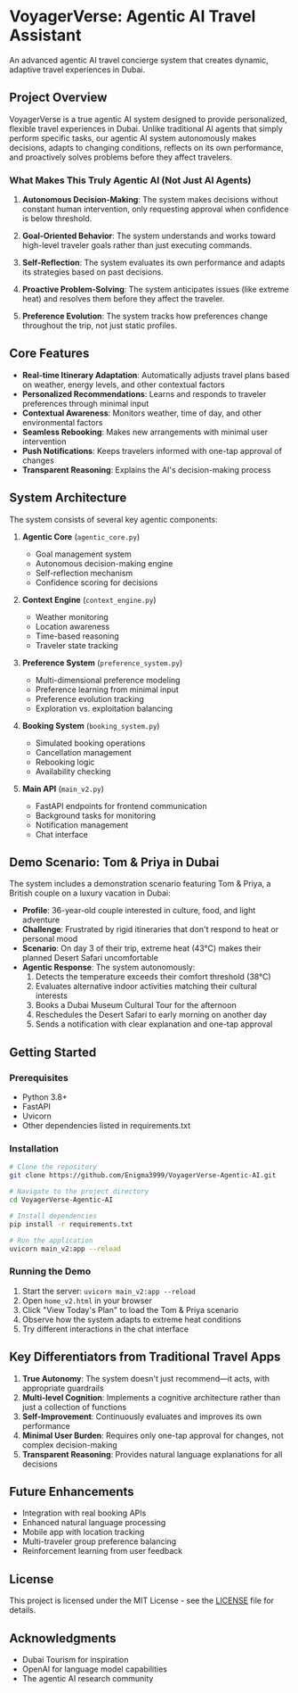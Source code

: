 # VoyagerVerse: Agentic AI Travel Assistant

An advanced agentic AI travel concierge system that creates dynamic, adaptive travel experiences in Dubai.

## Project Overview

VoyagerVerse is a true agentic AI system designed to provide personalized, flexible travel experiences in Dubai. Unlike traditional AI agents that simply perform specific tasks, our agentic AI system autonomously makes decisions, adapts to changing conditions, reflects on its own performance, and proactively solves problems before they affect travelers.

### What Makes This Truly Agentic AI (Not Just AI Agents)

1. **Autonomous Decision-Making**: The system makes decisions without constant human intervention, only requesting approval when confidence is below threshold.

2. **Goal-Oriented Behavior**: The system understands and works toward high-level traveler goals rather than just executing commands.

3. **Self-Reflection**: The system evaluates its own performance and adapts its strategies based on past decisions.

4. **Proactive Problem-Solving**: The system anticipates issues (like extreme heat) and resolves them before they affect the traveler.

5. **Preference Evolution**: The system tracks how preferences change throughout the trip, not just static profiles.

## Core Features

- **Real-time Itinerary Adaptation**: Automatically adjusts travel plans based on weather, energy levels, and other contextual factors
- **Personalized Recommendations**: Learns and responds to traveler preferences through minimal input
- **Contextual Awareness**: Monitors weather, time of day, and other environmental factors
- **Seamless Rebooking**: Makes new arrangements with minimal user intervention
- **Push Notifications**: Keeps travelers informed with one-tap approval of changes
- **Transparent Reasoning**: Explains the AI's decision-making process

## System Architecture

The system consists of several key agentic components:

1. **Agentic Core** (`agentic_core.py`)
   - Goal management system
   - Autonomous decision-making engine
   - Self-reflection mechanism
   - Confidence scoring for decisions

2. **Context Engine** (`context_engine.py`)
   - Weather monitoring
   - Location awareness
   - Time-based reasoning
   - Traveler state tracking

3. **Preference System** (`preference_system.py`)
   - Multi-dimensional preference modeling
   - Preference learning from minimal input
   - Preference evolution tracking
   - Exploration vs. exploitation balancing

4. **Booking System** (`booking_system.py`)
   - Simulated booking operations
   - Cancellation management
   - Rebooking logic
   - Availability checking

5. **Main API** (`main_v2.py`)
   - FastAPI endpoints for frontend communication
   - Background tasks for monitoring
   - Notification management
   - Chat interface

## Demo Scenario: Tom & Priya in Dubai

The system includes a demonstration scenario featuring Tom & Priya, a British couple on a luxury vacation in Dubai:

- **Profile**: 36-year-old couple interested in culture, food, and light adventure
- **Challenge**: Frustrated by rigid itineraries that don't respond to heat or personal mood
- **Scenario**: On day 3 of their trip, extreme heat (43°C) makes their planned Desert Safari uncomfortable
- **Agentic Response**: The system autonomously:
  1. Detects the temperature exceeds their comfort threshold (38°C)
  2. Evaluates alternative indoor activities matching their cultural interests
  3. Books a Dubai Museum Cultural Tour for the afternoon
  4. Reschedules the Desert Safari to early morning on another day
  5. Sends a notification with clear explanation and one-tap approval

## Getting Started

### Prerequisites

- Python 3.8+
- FastAPI
- Uvicorn
- Other dependencies listed in requirements.txt

### Installation

```bash
# Clone the repository
git clone https://github.com/Enigma3999/VoyagerVerse-Agentic-AI.git

# Navigate to the project directory
cd VoyagerVerse-Agentic-AI

# Install dependencies
pip install -r requirements.txt

# Run the application
uvicorn main_v2:app --reload
```

### Running the Demo

1. Start the server: `uvicorn main_v2:app --reload`
2. Open `home_v2.html` in your browser
3. Click "View Today's Plan" to load the Tom & Priya scenario
4. Observe how the system adapts to extreme heat conditions
5. Try different interactions in the chat interface

## Key Differentiators from Traditional Travel Apps

1. **True Autonomy**: The system doesn't just recommend—it acts, with appropriate guardrails
2. **Multi-level Cognition**: Implements a cognitive architecture rather than just a collection of functions
3. **Self-Improvement**: Continuously evaluates and improves its own performance
4. **Minimal User Burden**: Requires only one-tap approval for changes, not complex decision-making
5. **Transparent Reasoning**: Provides natural language explanations for all decisions

## Future Enhancements

- Integration with real booking APIs
- Enhanced natural language processing
- Mobile app with location tracking
- Multi-traveler group preference balancing
- Reinforcement learning from user feedback

## License

This project is licensed under the MIT License - see the [LICENSE](LICENSE) file for details.

## Acknowledgments

- Dubai Tourism for inspiration
- OpenAI for language model capabilities
- The agentic AI research community

